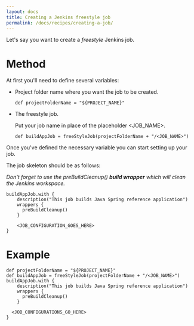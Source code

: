 ```yaml
---
layout: docs
title: Creating a Jenkins freestyle job
permalink: /docs/recipes/creating-a-job/
---
```


Let's say you want to create a _freestyle_ Jenkins job.

# Method

At first you'll need to define several variables:

* Project folder name where you want the job to be created.

    ```
    def projectFolderName = "${PROJECT_NAME}"
    ```
* The freestyle job.

    Put your job name in place of the placeholder \<JOB_NAME\>.

    ```
    def buildAppJob = freeStyleJob(projectFolderName + "/<JOB_NAME>")
    ```

Once you've defined the necessary variable you can start setting up your job.

The job skeleton should be as follows:

_Don't forget to use the preBuildCleanup() **build wrapper** which will clean the Jenkins workspace._

```
buildAppJob.with {
    description("This job builds Java Spring reference application")
    wrappers {
      preBuildCleanup()
    }
    
    <JOB_CONFIGURATION_GOES_HERE>
}
```

# Example

```
def projectFolderName = "${PROJECT_NAME}"
def buildAppJob = freeStyleJob(projectFolderName + "/<JOB_NAME>")
buildAppJob.with {
    description("This job builds Java Spring reference application")
    wrappers {
      preBuildCleanup()
    }
    
  <JOB_CONFIGURATIONS_GO_HERE>
}
```



